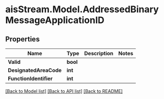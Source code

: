 # aisStream.Model.AddressedBinaryMessageApplicationID

## Properties

Name | Type | Description | Notes
------------ | ------------- | ------------- | -------------
**Valid** | **bool** |  | 
**DesignatedAreaCode** | **int** |  | 
**FunctionIdentifier** | **int** |  | 

[[Back to Model list]](../README.md#documentation-for-models) [[Back to API list]](../README.md#documentation-for-api-endpoints) [[Back to README]](../README.md)

